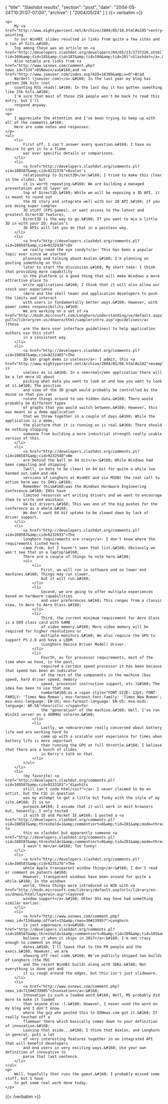 {
  "title": "Slashdot results",
  "section": "post",
  "date": "2004-05-24T10:31:07-07:00",
  "archive": [
    "2004/05/24"
  ]
}
{{< verbatim >}}

    <p>
        My <a href="http://www.eightypercent.net/Archive/2004/05/18.html#a185">entry</a> pointing
        to our WinHEC slides resulted in links from quite a few sites and a ton of hits.&#160;
        Top among these was an article on <a href="http://developers.slashdot.org/developers/04/05/23/1737226.shtml?tid=109&amp;tid=185&amp;tid=187&amp;tid=190&amp;tid=201">Slashdot</a>.&#160;
        Also notable are links from <a href="http://www.osnews.com/comment.php?news_id=7134">OSNews</a>&#160;and <a href="http://www.joeuser.com/index.asp?AID=16309&amp;u=0">Brad
        Wardell (joeuser.com)</a>.&#160; In the last year my blog has gotten 20k hits (not
        counting RSS reads).&#160; In the last day it has gotten something like 25k hits.&#160;
        I'm sure that most of those 25k people won't be back to read this entry, but I'll
        respond anyway. 
    </p>
    <p>
        I appreciate the attention and I've been trying to keep up with all of the comments.&#160;
        Here are some notes and responses: 
    </p>
    <ul>
        <li>
            First off, I can't answer every question.&#160; I have no desire to get in to a flame
            war over specific details or comparisons. 
        </li>
        <li>
            <a href="http://developers.slashdot.org/comments.pl?sid=108587&amp;cid=9232376">Avalon's
            relationship to Direct3D</a>:&#160; I tried to make this clear in the slides, but
            it is worth repeating.&#160; We are building a managed presentation and UI layer on
            top of Direct3D.&#160; While we will be exposing a 3D API, it is meant to round out
            the UI story and integrate well with our 2D API.&#160; If you are doing super complex
            3D stuff (FPS games), or want access to the latest and greatest Direct3D features,
            Direct3D is the way to go.&#160; If you want to mix a little 3D in with your 2D, Avalon's
            3D APIs will let you do that in a painless way. 
        </li>
        <li>
            <a href="http://developers.slashdot.org/comments.pl?sid=108587&amp;cid=9232430">Do
            we really need the eye candy?</a>: This has been a popular topic ever since we started
            planning and talking about Avalon.&#160; I'm planning on posting something on this
            later to start the discussion.&#160; My short take: I think that providing more capability
            in the platform is a good thing that will make Windows a more attractive place to
            write applications.&#160; I think that it will also allow our stock user experience
            (Aero and the shell team) and application developers to push the limits and interact
            with users in fundamentally better ways.&#160; However, with power comes responsibility.&#160;
            We are working on a set of <a href="http://msdn.microsoft.com/Longhorn/understanding/ux/default.aspx?pull=/library/en-us/dnaero/html/samplerintro.asp">guidelines</a> (these
            are the Aero user interface guidelines) to help application authors use this stuff
            in a consistent way. 
        </li>
        <li>
            <a href="http://developers.slashdot.org/comments.pl?sid=108587&amp;cid=9232485">The
            3D bar graph demo is useless</a>: I admit, this <a href="http://www.eightypercent.net/Archive/2004/05/06.html#a182">example</a> is
            useless as is.&#160; In a <em>real</em> application there will be a lot more UI about
            picking what data you want to look at and how you want to look at it.&#160; The position
            and view of the 3D graph would probably be controlled by the mouse so that you can
            rotate things around to see hidden data.&#160; There would probably be different types
            of graphs that you would switch between.&#160; However, this was meant as a demo application
            that we threw together in a couple of days.&#160; While the application is a demo,
            the platform that it is running on is real.&#160; There should be nothing stopping
            someone from building a more industrial strength really usable version of this. 
        </li>
        <li>
            <a href="http://developers.slashdot.org/comments.pl?sid=108587&amp;cid=9232540">We
            are behind the ball on 64 bit</a>:&#160; While Windows had been compiling and shipping
            (well, in beta to be clear) on 64 bit for quite a while (we handed out ia64 and x64
            versions of Longhorn at WinHEC and via MSDN) the real call to action here was to IHVs.&#160;
            Remember this&#160;was the Windows Hardware Engineering Conference.&#160; IHVs have
            limited resources wrt writing drivers and we want to encourage them to write and maintain
            64 bit drivers.&#160; This was one of the big pushes for the conference as a whole.&#160;
            We don't want 64 bit uptake to be slowed down by lack of driver support. 
        </li>
        <li>
            <a href="http://developers.slashdot.org/comments.pl?sid=108587&amp;cid=9232633">The
            longhorn requirements are crazy</a>: I don't know where the requirements listed here
            came from, but I haven't seen that list.&#160; Obviously we won't see that on a laptop!&#160;
            There are a couple of things to note here.&#160; 
            <ul>
                <li>
                    First, we will run in software and on lower end machines.&#160; Things may run slower,
                    but it will run.&#160; 
                </li>
                <li>
                    Second, we are going to offer multiple experiences based on hardware capabilities
                    and user preferences.&#160; This ranges from a classic view, to Aero to Aero Glass.&#160; 
                </li>
                <li>
                    Third, the current minimum requirement for Aero Glass is a DX9 class card with 64MB
                    of video memory.&#160; More video memory will be required for higher resolutions or
                    multiple monitors.&#160; We also require the GPU to support PS 2.0 and have a LDDM
                    (Longhorn Device Driver Model) driver. 
                </li>
                <li>
                    Fourth, as for processor requirements, most of the time when we have, in the past,
                    required a certain speed processor it has been because that speed has been an indicator
                    of the rest of the components in the machine (bus speed, hard driver speed, memory
                    speed, processor instruction support, etc.)&#160; The idea has been to use that one
                    number&#160;as a <span style="FONT-SIZE: 12pt; FONT-FAMILY: 'Times New Roman'; mso-fareast-font-family: 'Times New Roman'; mso-ansi-language: EN-US; mso-fareast-language: EN-US; mso-bidi-language: AR-SA">heuristic </span>for
                    the "generation" of the machine.&#160; Hell, I've run Win2k3 server on a 400MHz celeron.&#160; 
                </li>
                <li>
                    Lastly, we <em>are</em> really concerned about battery life and are working hard to
                    come up with a scalable user experience for times when battery life is more important
                    than running the GPU at full throttle.&#160; I believe that there are a bunch of slides
                    in Kerry's talk on that. 
                </li>
            </ul>
        </li>
        <li>
            (my favorite) <a href="http://developers.slashdot.org/comments.pl?sid=108587&amp;cid=9233103">"dipshits
            still can't code html/css?"</a>: I never claimed to be an artist, but the CSS in question
            was my attempt to get a little bit funky with the style of my site.&#160; It is on
            purpose.&#160; I assume that it will work in most browsers but, honestly, I only tested
            it with IE and Pocket IE.&#160; I posted a <a href="http://developers.slashdot.org/comments.pl?sid=108587&amp;threshold=1&amp;commentsort=0&amp;tid=201&amp;mode=thread&amp;pid=9233844#9234182">response</a> to
            this on slashdot but apparently someone <a href="http://developers.slashdot.org/comments.pl?sid=108587&amp;threshold=1&amp;commentsort=0&amp;tid=201&amp;mode=thread&amp;pid=9234182#9235628">thought
            I wasn't me</a>.&#160; Too funny! 
        </li>
        <li>
            <a href="http://developers.slashdot.org/comments.pl?sid=108587&amp;cid=9235276">The
            whole Apple transparent window thing</a>:&#160; I don't read or comment on patents.&#160;
            However, transparent windows have been around for quite a while.&#160; In the windows
            world, these things were introduced in W2K with <a href="http://msdn.microsoft.com/library/default.asp?url=/library/en-us/dnwui/html/layerwin.asp">layered
            window support</a>.&#160; Other OSs may have had something similar earlier. 
        </li>
        <li>
            <a href="http://www.osnews.com/comment.php?news_id=7134&amp;offset=15&amp;rows=30#239957">Longhorn
            is just vaporware.</a>&#160; <a href="http://developers.slashdot.org/comments.pl?sid=108587&amp;threshold=1&amp;commentsort=0&amp;tid=109&amp;tid=185&amp;tid=187&amp;tid=190&amp;tid=201&amp;mode=thread&amp;cid=9232324">I'll
            believe it when it ships in 2017</a>:&#160; I'm not crazy enough to comment on ship
            dates.&#160; I'll leave that to the PR people and the execs.&#160; However, we are
            showing off real code.&#160; We've publicly shipped two builds of Longhorn (the PDC
            and the recent WinHEC build) along with SDKs.&#160; Not everything is done yet and
            it is rough around the edges, but this isn't just slideware. 
        </li>
        <li>
            <a href="http://www.osnews.com/comment.php?news_id=7134#239905">Innovation</a>:&#160;
            Innovation is such a loaded word.&#160; Hell, MS probably did more to make it loaded
            than anyone else :).&#160; However, I never used the word on my blog and I don't know
            where the guy who posted this to OSNews.com got it.&#160; It really touched off a
            flamewar there which basically comes down to your definition of innovation.&#160;
            Leaving that aside...&#160; I think that Avalon, and Longhorn in general, puts a lot
            of very interesting features together in an integrated API that will benefit developers
            and end users in very exciting ways.&#160; Use your own definition of innovative to
            parse that last sentence. 
        </li>
    </ul>
    <p>
        Well, hopefully that runs the gamut.&#160; I probably missed some stuff, but I have
        to get some real work done today. 
    </p>

{{< /verbatim >}}
